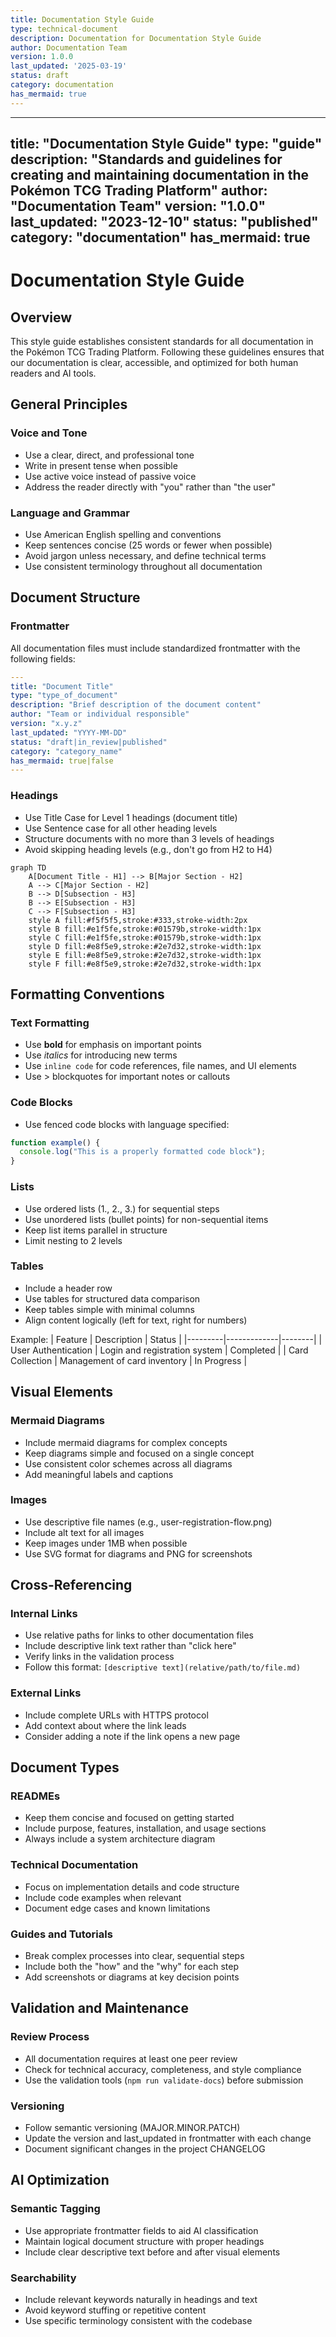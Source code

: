 ```yaml
---
title: Documentation Style Guide
type: technical-document
description: Documentation for Documentation Style Guide
author: Documentation Team
version: 1.0.0
last_updated: '2025-03-19'
status: draft
category: documentation
has_mermaid: true
---
```

---
title: "Documentation Style Guide"
type: "guide"
description: "Standards and guidelines for creating and maintaining documentation in the Pokémon TCG Trading Platform"
author: "Documentation Team"
version: "1.0.0"
last_updated: "2023-12-10"
status: "published"
category: "documentation"
has_mermaid: true
---

# Documentation Style Guide

## Overview

This style guide establishes consistent standards for all documentation in the Pokémon TCG Trading Platform. Following these guidelines ensures that our documentation is clear, accessible, and optimized for both human readers and AI tools.

## General Principles

### Voice and Tone
- Use a clear, direct, and professional tone
- Write in present tense when possible
- Use active voice instead of passive voice
- Address the reader directly with "you" rather than "the user"

### Language and Grammar
- Use American English spelling and conventions
- Keep sentences concise (25 words or fewer when possible)
- Avoid jargon unless necessary, and define technical terms
- Use consistent terminology throughout all documentation

## Document Structure

### Frontmatter
All documentation files must include standardized frontmatter with the following fields:
```yaml
---
title: "Document Title"
type: "type_of_document"
description: "Brief description of the document content"
author: "Team or individual responsible"
version: "x.y.z"
last_updated: "YYYY-MM-DD"
status: "draft|in_review|published"
category: "category_name"
has_mermaid: true|false
---
```

### Headings
- Use Title Case for Level 1 headings (document title)
- Use Sentence case for all other heading levels
- Structure documents with no more than 3 levels of headings
- Avoid skipping heading levels (e.g., don't go from H2 to H4)

```mermaid
graph TD
    A[Document Title - H1] --> B[Major Section - H2]
    A --> C[Major Section - H2]
    B --> D[Subsection - H3]
    B --> E[Subsection - H3]
    C --> F[Subsection - H3]
    style A fill:#f5f5f5,stroke:#333,stroke-width:2px
    style B fill:#e1f5fe,stroke:#01579b,stroke-width:1px
    style C fill:#e1f5fe,stroke:#01579b,stroke-width:1px
    style D fill:#e8f5e9,stroke:#2e7d32,stroke-width:1px
    style E fill:#e8f5e9,stroke:#2e7d32,stroke-width:1px
    style F fill:#e8f5e9,stroke:#2e7d32,stroke-width:1px
```

## Formatting Conventions

### Text Formatting
- Use **bold** for emphasis on important points
- Use *italics* for introducing new terms
- Use `inline code` for code references, file names, and UI elements
- Use > blockquotes for important notes or callouts

### Code Blocks
- Use fenced code blocks with language specified:
```javascript
function example() {
  console.log("This is a properly formatted code block");
}
```

### Lists
- Use ordered lists (1., 2., 3.) for sequential steps
- Use unordered lists (bullet points) for non-sequential items
- Keep list items parallel in structure
- Limit nesting to 2 levels

### Tables
- Include a header row
- Use tables for structured data comparison
- Keep tables simple with minimal columns
- Align content logically (left for text, right for numbers)

Example:
| Feature | Description | Status |
|---------|-------------|--------|
| User Authentication | Login and registration system | Completed |
| Card Collection | Management of card inventory | In Progress |

## Visual Elements

### Mermaid Diagrams
- Include mermaid diagrams for complex concepts
- Keep diagrams simple and focused on a single concept
- Use consistent color schemes across all diagrams
- Add meaningful labels and captions

### Images
- Use descriptive file names (e.g., user-registration-flow.png)
- Include alt text for all images
- Keep images under 1MB when possible
- Use SVG format for diagrams and PNG for screenshots

## Cross-Referencing

### Internal Links
- Use relative paths for links to other documentation files
- Include descriptive link text rather than "click here"
- Verify links in the validation process
- Follow this format: `[descriptive text](relative/path/to/file.md)`

### External Links
- Include complete URLs with HTTPS protocol
- Add context about where the link leads
- Consider adding a note if the link opens a new page

## Document Types

### READMEs
- Keep them concise and focused on getting started
- Include purpose, features, installation, and usage sections
- Always include a system architecture diagram

### Technical Documentation
- Focus on implementation details and code structure
- Include code examples when relevant
- Document edge cases and known limitations

### Guides and Tutorials
- Break complex processes into clear, sequential steps
- Include both the "how" and the "why" for each step
- Add screenshots or diagrams at key decision points

## Validation and Maintenance

### Review Process
- All documentation requires at least one peer review
- Check for technical accuracy, completeness, and style compliance
- Use the validation tools (`npm run validate-docs`) before submission

### Versioning
- Follow semantic versioning (MAJOR.MINOR.PATCH)
- Update the version and last_updated in frontmatter with each change
- Document significant changes in the project CHANGELOG

## AI Optimization

### Semantic Tagging
- Use appropriate frontmatter fields to aid AI classification
- Maintain logical document structure with proper headings
- Include clear descriptive text before and after visual elements

### Searchability
- Include relevant keywords naturally in headings and text
- Avoid keyword stuffing or repetitive content
- Use specific terminology consistent with the codebase 